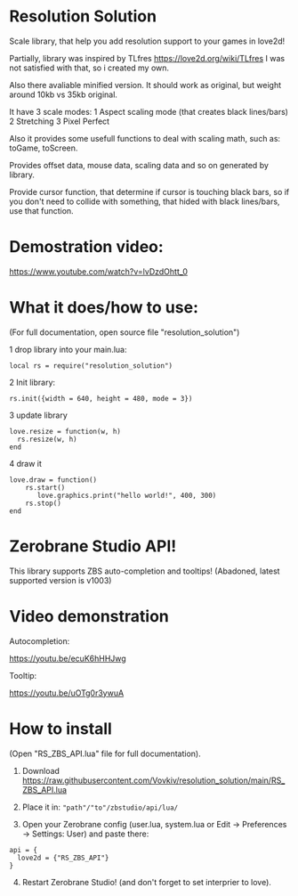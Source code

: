 # Resolution Solution
Scale library, that help you add resolution support to your games in love2d!

Partially, library was inspired by TLfres https://love2d.org/wiki/TLfres
I was not satisfied with that, so i created my own.

Also there avaliable minified version. It should work as original, but weight around 10kb vs 35kb original.

It have 3 scale modes:
1 Aspect scaling mode (that creates black lines/bars)
2 Stretching
3 Pixel Perfect

Also it provides some usefull functions to deal with scaling math, such as:
toGame, toScreen.

Provides offset data, mouse data, scaling data and so on generated by library.

Provide cursor function, that determine if cursor is touching black bars, so if you don't need to collide with something, that hided with black lines/bars, use that function.

# Demostration video:

https://www.youtube.com/watch?v=lvDzdOhtt_0

# What it does/how to use:

(For full documentation, open source file "resolution_solution")

1 drop library into your main.lua:

``` local rs = require("resolution_solution") ```

2 Init library:

``` rs.init({width = 640, height = 480, mode = 3}) ```

3 update library
 ```
love.resize = function(w, h)
   rs.resize(w, h)
end
``` 
4 draw it
```
love.draw = function()
    rs.start()
       love.graphics.print("hello world!", 400, 300)
    rs.stop()
end
```

# Zerobrane Studio API!

This library supports ZBS auto-completion and tooltips!
(Abadoned, latest supported version is v1003)

# Video demonstration

Autocompletion:

https://youtu.be/ecuK6hHHJwg

Tooltip:

https://youtu.be/uOTg0r3ywuA

# How to install

(Open "RS_ZBS_API.lua" file for full documentation).

1. Download https://raw.githubusercontent.com/Vovkiv/resolution_solution/main/RS_ZBS_API.lua

2. Place it in: ```"path"/"to"/zbstudio/api/lua/```

3. Open your Zerobrane config (user.lua, system.lua or Edit -> Preferences -> Settings: User) and paste there:

```
api = {
  love2d = {"RS_ZBS_API"}
}
```

4. Restart Zerobrane Studio! (and don't forget to set interprier to love).
